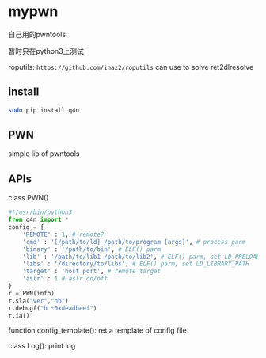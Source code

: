 # mypwn

自己用的pwntools

暂时只在python3上测试

roputils: `https://github.com/inaz2/roputils`
can use to solve ret2dlresolve

## install

```bash
sudo pip install q4n
```

## PWN

simple lib of pwntools


## APIs

class PWN()

```python
#!/usr/bin/python3
from q4n import *
config = {
    'REMOTE' : 1, # remote?
    'cmd' : '[/path/to/ld] /path/to/program [args]', # process parm
    'binary' : '/path/to/bin', # ELF() parm
    'lib' : '/path/to/lib1 /path/to/lib2', # ELF() parm, set LD_PRELOAD
    'libs' : '/directory/to/libs', # ELF() parm, set LD_LIBRARY_PATH
    'target' : 'host port', # remote target
    'aslr' : 1 # aslr on/off
}
r = PWN(info)
r.sla("ver","nb")
r.debugf("b *0xdeadbeef")
r.ia()
```

function config_template(): ret a template of config file

class Log(): print log